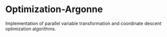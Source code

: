 # Optimization-Argonne
Implementation of parallel variable transformation and coordinate descent optimization algorithms.
